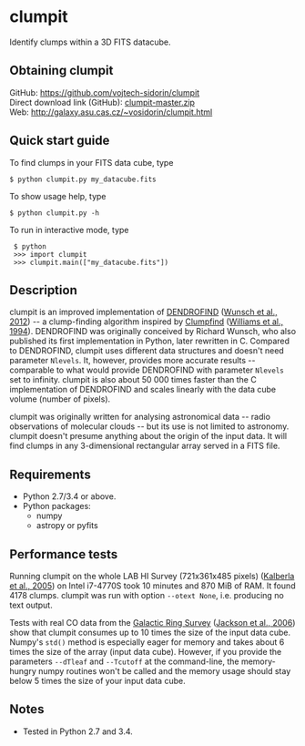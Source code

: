 # clumpit

Identify clumps within a 3D FITS datacube.

## Obtaining clumpit

GitHub: <https://github.com/vojtech-sidorin/clumpit>  
Direct download link (GitHub):
[clumpit-master.zip](https://github.com/vojtech-sidorin/clumpit/archive/master.zip)  
Web: <http://galaxy.asu.cas.cz/~vosidorin/clumpit.html>

## Quick start guide

To find clumps in your FITS data cube, type

    $ python clumpit.py my_datacube.fits

To show usage help, type

    $ python clumpit.py -h

To run in interactive mode, type

     $ python
     >>> import clumpit
     >>> clumpit.main(["my_datacube.fits"])

## Description

clumpit is an improved implementation of
[DENDROFIND](http://galaxy.asu.cas.cz/~richard/dendrofind/)
([Wunsch et al., 2012](http://adsabs.harvard.edu/abs/2012A%26A...539A.116W))
-- a clump-finding algorithm inspired by
[Clumpfind](http://www.ifa.hawaii.edu/users/jpw/clumpfind.shtml)
([Williams et al., 1994](http://adsabs.harvard.edu/abs/1994ApJ...428..693W)).
DENDROFIND was originally conceived by Richard Wunsch, who also published its
first implementation in Python, later rewritten in C.  Compared to DENDROFIND,
clumpit uses different data structures and doesn't need parameter `Nlevels`.
It, however, provides more accurate results -- comparable to what would provide
DENDROFIND with parameter `Nlevels` set to infinity.  clumpit is also about
50 000 times faster than the C implementation of DENDROFIND and scales linearly
with the data cube volume (number of pixels).

clumpit was originally written for analysing astronomical data -- radio
observations of molecular clouds -- but its use is not limited to astronomy.
clumpit doesn't presume anything about the origin of the input data.  It will
find clumps in any 3-dimensional rectangular array served in a FITS file.

## Requirements

- Python 2.7/3.4 or above.
- Python packages:
    - numpy
    - astropy or pyfits

## Performance tests

Running clumpit on the whole LAB HI Survey (721x361x485 pixels)
([Kalberla et al., 2005](http://adsabs.harvard.edu//abs/2005A%26A...440..775K))
on Intel i7-4770S took 10 minutes and 870 MiB of RAM.  It found 4178 clumps.
clumpit was run with option `--otext None`, i.e. producing no text output.

Tests with real CO data from the
[Galactic Ring Survey](http://www.bu.edu/galacticring/)
([Jackson et al., 2006](http://adsabs.harvard.edu//abs/2006ApJS..163..145J))
show that clumpit consumes up to 10 times the size of the input data cube.
Numpy's `std()` method is especially eager for memory and takes about 6 times
the size of the array (input data cube).  However, if you provide the
parameters `--dTleaf` and `--Tcutoff` at the command-line, the memory-hungry
numpy routines won't be called and the memory usage should stay below 5 times
the size of your input data cube.

## Notes

-   Tested in Python 2.7 and 3.4.
